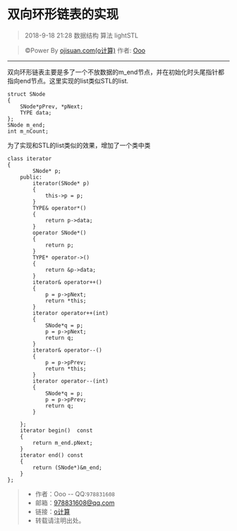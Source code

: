 # 双向环形链表的实现
> 2018-9-18 21:28
> 数据结构 算法 lightSTL

> &copy;Power By [ojisuan.com(o计算)](http://www.ojisuan.com"http://www.ojisuan.com") 作者: [Ooo]("qq:978831608")

------
双向环形链表主要是多了一个不放数据的m_end节点，并在初始化时头尾指针都指向end节点。这里实现的list类似STL的list.

```
struct SNode
{
	SNode*pPrev, *pNext;
	TYPE data;
};
SNode m_end;
int m_nCount;
```

为了实现和STL的list类似的效果，增加了一个类中类

```
class iterator
{
		SNode* p;
	public:
		iterator(SNode* p)
		{
			this->p = p;
		}
		TYPE& operator*()
		{
			return p->data;
		}
		operator SNode*()
		{
			return p;
		}
		TYPE* operator->()
		{
			return &p->data;
		}
		iterator& operator++()
		{
			p = p->pNext;
			return *this;
		}
		iterator operator++(int)
		{
			SNode*q = p;
			p = p->pNext;
			return q;
		}
		iterator& operator--()
		{
			p = p->pPrev;
			return *this;
		}
		iterator operator--(int)
		{
			SNode*q = p;
			p = p->pPrev;
			return q;
		}

	};
	iterator begin()  const
	{
		return m_end.pNext;
	}
	iterator end() const
	{
		return (SNode*)&m_end;
	}
};
```




> * 作者：Ooo  -- QQ:`978831608`
> * 邮箱：<978831608@qq.com>
> * 链接：[o计算](http://www.ojisuan.com"http://www.ojisuan.com")
> * 转载请注明出处。

